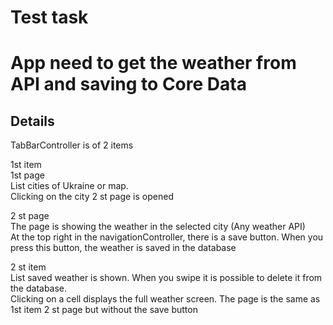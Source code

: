 # Test task
# App need to get the weather from API and saving to Core Data

## Details

TabBarController is of 2 items

1st item<br/>
1st page<br/>
List cities of Ukraine or map.<br/>
Clicking on the city 2 st page is opened<br/>

2 st page<br/>
The page is showing the weather in the selected city (Any weather API)<br/>
At the top right in the navigationController, there is a save button. When you press this button, the weather is saved in the database<br/>

2 st item<br/>
List saved weather is shown. When you swipe it is possible to delete it from the database.<br/>
Clicking on a cell displays the full weather screen. The page is the same as 1st item 2 st page but without the save button
